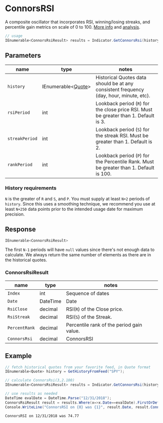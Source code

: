 ﻿# ConnorsRSI

A composite oscillator that incorporates RSI, winning/losing streaks, and percentile gain metrics on scale of 0 to 100.
[More info](https://alvarezquanttrading.com/wp-content/uploads/2016/05/ConnorsRSIGuidebook.pdf) and [analysis](https://alvarezquanttrading.com/blog/connorsrsi-analysis).

```csharp
// usage
IEnumerable<ConnorsRsiResult> results = Indicator.GetConnorsRsi(history, rsiPeriod, streakPeriod, rankPeriod);  
```

## Parameters

| name | type | notes
| -- |-- |--
| `history` | IEnumerable\<[Quote](/GUIDE.md#Quote)\> | Historical Quotes data should be at any consistent frequency (day, hour, minute, etc).
| `rsiPeriod` | int | Lookback period (`R`) for the close price RSI.  Must be greater than 1.  Default is 3.
| `streakPeriod` | int | Lookback period (`S`) for the streak RSI.  Must be greater than 1.  Default is 2.
| `rankPeriod` | int | Lookback period (`P`) for the Percentile Rank.  Must be greater than 1.  Default is 100.

### History requirements

`N` is the greater of `R` and `S`, and `P`.  You must supply at least `N+2` periods of `history`.  Since this uses a smoothing technique, we recommend you use at least `N+250` data points prior to the intended usage date for maximum precision.

## Response

```csharp
IEnumerable<ConnorsRsiResult>
```

The first `N-1` periods will have `null` values since there's not enough data to calculate.  We always return the same number of elements as there are in the historical quotes.

### ConnorsRsiResult

| name | type | notes
| -- |-- |--
| `Index` | int | Sequence of dates
| `Date` | DateTime | Date
| `RsiClose` | decimal | RSI(`R`) of the Close price.
| `RsiStreak` | decimal | RSI(`S`) of the Streak.
| `PercentRank` | decimal | Percentile rank of the period gain value.
| `ConnorsRsi` | decimal | ConnorsRSI

## Example

```csharp
// fetch historical quotes from your favorite feed, in Quote format
IEnumerable<Quote> history = GetHistoryFromFeed("SPY");

// calculate ConnorsRsi(3,2.100)
IEnumerable<ConnorsRsiResult> results = Indicator.GetConnorsRsi(history,3,2,100);

// use results as needed
DateTime evalDate = DateTime.Parse("12/31/2018");
ConnorsRsiResult result = results.Where(x=>x.Date==evalDate).FirstOrDefault();
Console.WriteLine("ConnorsRSI on {0} was {1}", result.Date, result.ConnorsRsi);
```

```bash
ConnorsRSI on 12/31/2018 was 74.77
```
